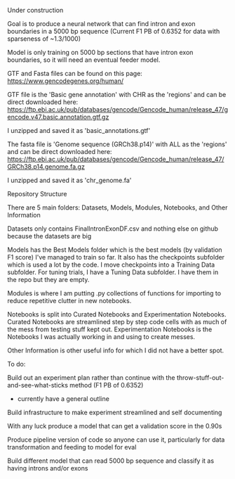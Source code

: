 Under construction


Goal is to produce a neural network that can find intron and exon boundaries in a 5000 bp sequence (Current F1 PB of 0.6352 for data with sparseness of ~1.3/1000)

Model is only training on 5000 bp sections that have intron exon boundaries, so it will need an eventual feeder model. 

GTF and Fasta files can be found on this page: https://www.gencodegenes.org/human/

GTF file is the 'Basic gene annotation' with CHR as the 'regions' and can be direct downloaded here: https://ftp.ebi.ac.uk/pub/databases/gencode/Gencode_human/release_47/gencode.v47.basic.annotation.gtf.gz

I unzipped and saved it as 'basic_annotations.gtf'

The fasta file is 'Genome sequence (GRCh38.p14)' with ALL as the 'regions' and can be direct downloaded here: https://ftp.ebi.ac.uk/pub/databases/gencode/Gencode_human/release_47/GRCh38.p14.genome.fa.gz

I unzipped and saved it as 'chr_genome.fa'


Repository Structure

There are 5 main folders: Datasets, Models, Modules, Notebooks, and Other Information

Datasets only contains FinalIntronExonDF.csv and nothing else on github because the datasets are big

Models has the Best Models folder which is the best models (by validation F1 score) I've managed to train so far. It also has the checkpoints subfolder which is used a lot by the code.  I move checkpoints into a Training Data subfolder.  For tuning trials, I have a Tuning Data subfolder. I have them in the repo but they are empty.

Modules is where I am putting .py collections of functions for importing to reduce repetitive clutter in new notebooks.

Notebooks is split into Curated Notebooks and Experimentation Notebooks. Curated Notebooks are streamlined step by step code cells with as much of the mess from testing stuff kept out.  Experimentation Notebooks is the Notebooks I was actually working in and using to create messes.

Other Information is other useful info for which I did not have a better spot.



To do:

Build out an experiment plan rather than continue with the throw-stuff-out-and-see-what-sticks method (F1 PB of 0.6352)
- currently have a general outline

Build infrastructure to make experiment streamlined and self documenting

With any luck produce a model that can get a validation score in the 0.90s

Produce pipeline version of code so anyone can use it, particularly for data transformation and feeding to model for eval

Build different model that can read 5000 bp sequence and classify it as having introns and/or exons 